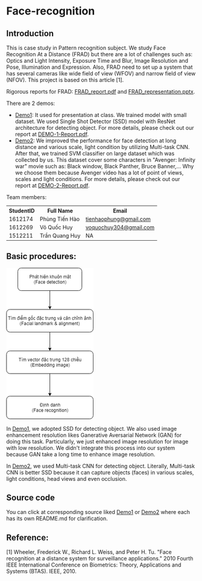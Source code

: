 # Face-recognition

## Introduction
This is case study in Pattern recognition subject. We study Face Recognition At a Distance (FRAD) but there are a lot of challenges such as: Optics and Light Intensity, Exposure Time and Blur, Image Resolution and Pose, Illumination and Expression. Also, FRAD need to set up a system that has several cameras like wide field of view (WFOV) and narrow field of view (NFOV). This project is based on this article [1].

Rigorous reports for FRAD: [FRAD_report.pdf](./Documents/FRAD_report.pdf) and [FRAD_representation.pptx](./Documents/FRAD_prepresentation.pptx).

There are 2 demos:
- [Demo1](./Demo1/): It used for presentation at class. We trained model with small dataset. We used Single Shot Detector (SSD) model with ResNet architecture for detecting object. For more details, please check out our report at [DEMO-1-Report.pdf](./Documents/DEMO-1-Report.pdf).
- [Demo2](./Demo2/): We improved the performance for face detection at long distance and various scale, light condition by utilizing Multi-task CNN. After that, we trained SVM classifier on large dataset which was collected by us. This dataset cover some characters in "Avenger: Infinity war" movie such as: Black window, Black Panther, Bruce Banner,... Why we choose them because Avenger video has a lot of point of views, scales and light conditions. For more details, please check out our report at [DEMO-2-Report.pdf](./Documents/DEMO-2-Report.pdf).

Team members:
<table>
    <tr>
        <th>StudentID</th>
        <th>Full Name</th>
        <th>Email</th>
    </tr>
    <tr>
        <td>1612174</td>
        <td>Phùng Tiến Hào</td>
        <td><a href="mailto:tienhaophung@gmail.com">tienhaophung@gmail.com</a></td>
    </tr>
    <tr>
        <td>1612269</td>
        <td>Võ Quốc Huy</td>
        <td><a href="mailto:voquochuy304@gmail.com">voquochuy304@gmail.com</a></td>
    </tr>
    <tr>
        <td>1512211</td>
        <td>Trần Quang Huy</td>
        <td>NA</td>
    </tr>
</table>

## Basic procedures:
![Model_Diagram](./Model_Diagram.png)

In [Demo1](./Demo1), we adopted SSD for detecting object. We also used image enhancement resolution likes Ganerative Aversarial Network (GAN) for doing this task. Particularly, we just enhanced image resolution for image with low resolution. We didn't integrate this process into our system because GAN take a long time to enhance image resolution.

In [Demo2](./Demo2), we used Multi-task CNN for detecting object. Literally, Multi-task CNN is better SSD because it can capture objects (faces) in various scales, light conditions, head views and even occlusion. 

## Source code
You can click at corresponding source liked [Demo1](./Demo1) or [Demo2](./Demo2) where each has its own README.md for clarification.

## Reference:
[1] Wheeler, Frederick W., Richard L. Weiss, and Peter H. Tu. "Face recognition at a distance system for surveillance applications." 2010 Fourth IEEE International Conference on Biometrics: Theory, Applications and Systems (BTAS). IEEE, 2010.
